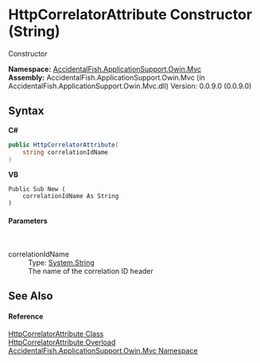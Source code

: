 # HttpCorrelatorAttribute Constructor (String)
 

Constructor

**Namespace:**&nbsp;<a href="dbd4c538-ae54-f25d-2835-3b34c3ea5d30">AccidentalFish.ApplicationSupport.Owin.Mvc</a><br />**Assembly:**&nbsp;AccidentalFish.ApplicationSupport.Owin.Mvc (in AccidentalFish.ApplicationSupport.Owin.Mvc.dll) Version: 0.0.9.0 (0.0.9.0)

## Syntax

**C#**<br />
``` C#
public HttpCorrelatorAttribute(
	string correlationIdName
)
```

**VB**<br />
``` VB
Public Sub New ( 
	correlationIdName As String
)
```


#### Parameters
&nbsp;<dl><dt>correlationIdName</dt><dd>Type: <a href="http://msdn2.microsoft.com/en-us/library/s1wwdcbf" target="_blank">System.String</a><br />The name of the correlation ID header</dd></dl>

## See Also


#### Reference
<a href="52b45d93-db25-498b-3c1e-1457bebdc839">HttpCorrelatorAttribute Class</a><br /><a href="733872e3-7a66-5292-c2e8-dac35c6e7dce">HttpCorrelatorAttribute Overload</a><br /><a href="dbd4c538-ae54-f25d-2835-3b34c3ea5d30">AccidentalFish.ApplicationSupport.Owin.Mvc Namespace</a><br />